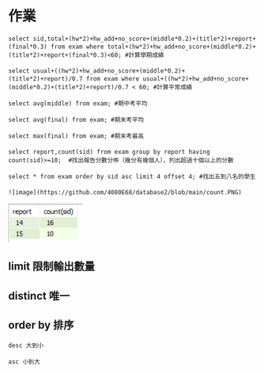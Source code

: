 # 作業

```
select sid,total+(hw*2)+hw_add+no_score+(middle*0.2)+(title*2)+report+(final*0.3) from exam where total+(hw*2)+hw_add+no_score+(middle*0.2)+(title*2)+report+(final*0.3)<60; #計算學期成績

select usual+((hw*2)+hw_add+no_score+(middle*0.2)+(title*2)+report)/0.7 from exam where usual+((hw*2)+hw_add+no_score+(middle*0.2)+(title*2)+report)/0.7 < 60; #計算平常成績

select avg(middle) from exam; #期中考平均

select avg(final) from exam; #期末考平均

select max(final) from exam; #期末考最高

select report,count(sid) from exam group by report having count(sid)>=10;  #找出報告分數分佈（幾分有幾個人），列出超過十個以上的分數

select * from exam order by sid asc limit 4 offset 4; #找出五到八名的學生

![image](https://github.com/4080E68/database2/blob/main/count.PNG)

```
![image](https://github.com/4080E68/database2/blob/main/count.PNG)
## limit 限制輸出數量

## distinct 唯一

## order by 排序
```
desc 大到小

asc 小到大
```
